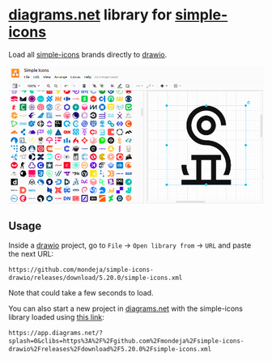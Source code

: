 # [diagrams.net] library for [simple-icons]

Load all [simple-icons] brands directly to [drawio].

<p align="center">
  <img src="simple-icons-drawio.png" "Simple Icons in drawio">
</p>

## Usage

Inside a [drawio] project, go to `File` -> `Open library from` -> `URL` and
paste the next URL:

```
https://github.com/mondeja/simple-icons-drawio/releases/download/5.20.0/simple-icons.xml
```

Note that could take a few seconds to load.

You can also start a new project in [diagrams.net] with the simple-icons
library loaded using [this link](https://app.diagrams.net/?splash=0&clibs=https%3A%2F%2Fraw.githubusercontent.com%2Fmondeja%2Fsimple-icons-drawio%2Fmaster%2Fsimple-icons.xml):

```
https://app.diagrams.net/?splash=0&clibs=https%3A%2F%2Fgithub.com%2Fmondeja%2Fsimple-icons-drawio%2Freleases%2Fdownload%2F5.20.0%2Fsimple-icons.xml
```

[diagrams.net]: https://www.diagrams.net/
[drawio]: https://github.com/jgraph/drawio
[simple-icons]: https://simpleicons.org/
